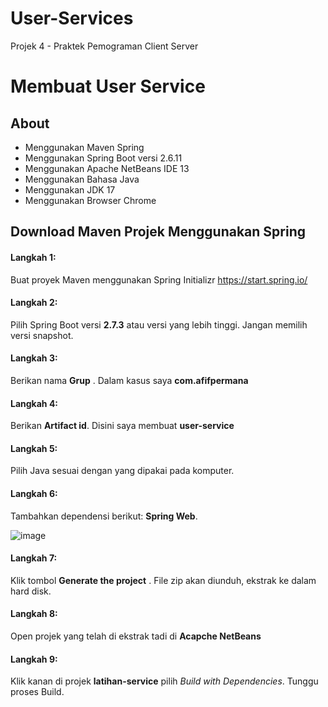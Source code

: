 # User-Services
Projek 4 - Praktek Pemograman Client Server
# Membuat User Service
## About
* Menggunakan Maven Spring
* Menggunakan Spring Boot versi 2.6.11
* Menggunakan Apache NetBeans IDE 13
* Menggunakan Bahasa Java
* Menggunakan JDK 17
* Menggunakan Browser Chrome
## Download Maven Projek Menggunakan Spring
#### Langkah 1:
Buat proyek Maven menggunakan Spring Initializr https://start.spring.io/
#### Langkah 2:
Pilih Spring Boot versi **2.7.3** atau versi yang lebih tinggi. Jangan memilih versi snapshot.
#### Langkah 3:
Berikan nama **Grup** . Dalam kasus saya **com.afifpermana**
#### Langkah 4:
Berikan **Artifact id**. Disini saya membuat **user-service**
#### Langkah 5:
Pilih Java sesuai dengan yang dipakai pada komputer.
#### Langkah 6:
Tambahkan dependensi berikut: **Spring Web**.

![image](https://user-images.githubusercontent.com/113502513/194975746-0174155f-47c2-4223-a69d-733d442bad69.png)
#### Langkah 7:
Klik tombol **Generate the project** . File zip akan diunduh, ekstrak ke dalam hard disk.
#### Langkah 8:
Open projek yang telah di ekstrak tadi di **Acapche NetBeans**
#### Langkah 9:
Klik kanan di projek **latihan-service** pilih *Build with Dependencies*. Tunggu proses Build. 

